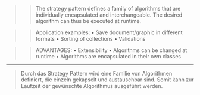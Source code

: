 

>> The strategy pattern defines a family of algorithms that are individually encapsulated and interchangeable. 
> The desired algorithm can thus be executed at runtime.


>>Application examples:
    • Save document/graphic in different formats
    • Sorting of collections
    • Validations


>> ADVANTAGES:
    • Extensibility
    • Algorithms can be changed at runtime
    • Algorithms are encapsulated in their own classes


--------------------------------------------------------------

> Durch das Strategy Pattern wird eine Familie von Algorithmen definiert, die einzeln gekapselt und austauschbar sind. Somit kann zur Laufzeit der gewünschte Algorithmus ausgeführt werden.